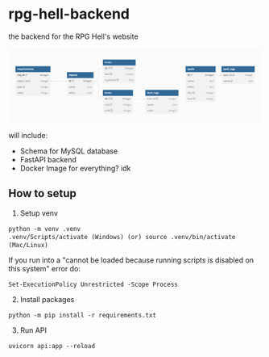 # rpg-hell-backend

the backend for the RPG Hell's website

![schema](schema.PNG "The Database Schema")

will include:

-   Schema for MySQL database
-   FastAPI backend
-   Docker Image for everything? idk

## How to setup

1. Setup venv

```
python -m venv .venv
.venv/Scripts/activate (Windows) (or) source .venv/bin/activate (Mac/Linux)
```

If you run into a "cannot be loaded because running scripts is disabled on this system" error do:
```
Set-ExecutionPolicy Unrestricted -Scope Process
```


2. Install packages

```
python -m pip install -r requirements.txt
```

3. Run API

```
uvicorn api:app --reload
```

